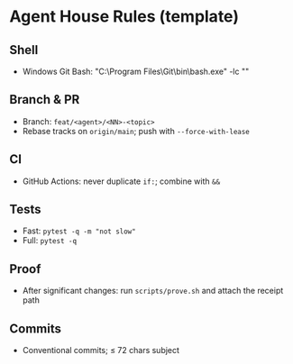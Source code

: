 # Agent House Rules (template)

## Shell
- Windows Git Bash: "C:\Program Files\Git\bin\bash.exe" -lc "<cmd>"

## Branch & PR
- Branch: `feat/<agent>/<NN>-<topic>`
- Rebase tracks on `origin/main`; push with `--force-with-lease`

## CI
- GitHub Actions: never duplicate `if:`; combine with `&&`

## Tests
- Fast: `pytest -q -m "not slow"`
- Full: `pytest -q`

## Proof
- After significant changes: run `scripts/prove.sh` and attach the receipt path

## Commits
- Conventional commits; ≤ 72 chars subject
